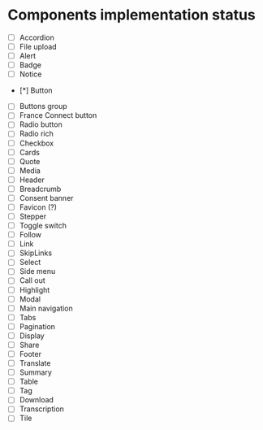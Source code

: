# Components implementation status

- [ ] Accordion
- [ ] File upload
- [ ] Alert
- [ ] Badge
- [ ] Notice
- [*] Button
- [ ] Buttons group
- [ ] France Connect button
- [ ] Radio button
- [ ] Radio rich
- [ ] Checkbox
- [ ] Cards
- [ ] Quote
- [ ] Media
- [ ] Header
- [ ] Breadcrumb
- [ ] Consent banner
- [ ] Favicon (?)
- [ ] Stepper
- [ ] Toggle switch
- [ ] Follow
- [ ] Link
- [ ] SkipLinks
- [ ] Select
- [ ] Side menu
- [ ] Call out
- [ ] Highlight
- [ ] Modal
- [ ] Main navigation
- [ ] Tabs
- [ ] Pagination
- [ ] Display
- [ ] Share
- [ ] Footer
- [ ] Translate
- [ ] Summary
- [ ] Table
- [ ] Tag
- [ ] Download
- [ ] Transcription
- [ ] Tile
